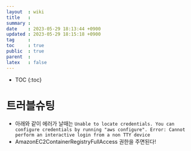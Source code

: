 ```yaml
---
layout  : wiki
title   : 
summary : 
date    : 2023-05-29 18:13:44 +0900
updated : 2023-05-29 18:15:18 +0900
tag     : 
toc     : true
public  : true
parent  : 
latex   : false
---
```

* TOC
{:toc}

# 트러블슈팅
 - 아래와 같이 에러가 날때는
 ``Unable to locate credentials. You can configure credentials by running "aws configure".
 Error: Cannot perform an interactive login from a non TTY device
 ``
 - AmazonEC2ContainerRegistryFullAccess 권한을 주면된다!
